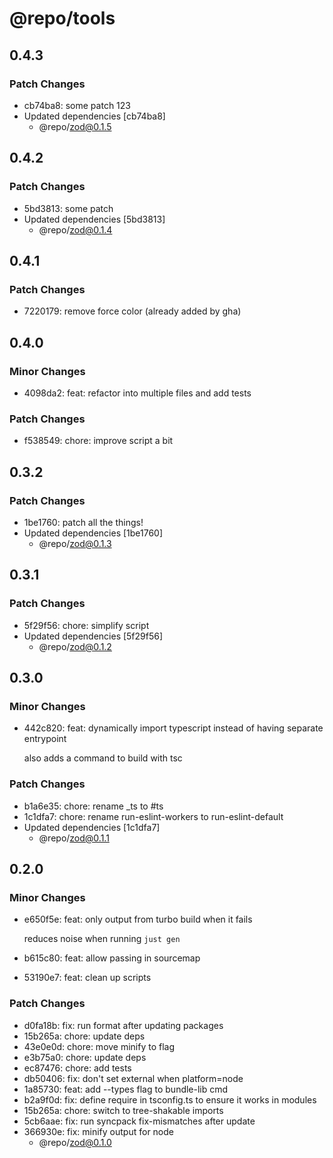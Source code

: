 # @repo/tools

## 0.4.3

### Patch Changes

- cb74ba8: some patch 123
- Updated dependencies [cb74ba8]
  - @repo/zod@0.1.5

## 0.4.2

### Patch Changes

- 5bd3813: some patch
- Updated dependencies [5bd3813]
  - @repo/zod@0.1.4

## 0.4.1

### Patch Changes

- 7220179: remove force color (already added by gha)

## 0.4.0

### Minor Changes

- 4098da2: feat: refactor into multiple files and add tests

### Patch Changes

- f538549: chore: improve script a bit

## 0.3.2

### Patch Changes

- 1be1760: patch all the things!
- Updated dependencies [1be1760]
  - @repo/zod@0.1.3

## 0.3.1

### Patch Changes

- 5f29f56: chore: simplify script
- Updated dependencies [5f29f56]
  - @repo/zod@0.1.2

## 0.3.0

### Minor Changes

- 442c820: feat: dynamically import typescript instead of having separate entrypoint

  also adds a command to build with tsc

### Patch Changes

- b1a6e35: chore: rename \_ts to #ts
- 1c1dfa7: chore: rename run-eslint-workers to run-eslint-default
- Updated dependencies [1c1dfa7]
  - @repo/zod@0.1.1

## 0.2.0

### Minor Changes

- e650f5e: feat: only output from turbo build when it fails

  reduces noise when running `just gen`

- b615c80: feat: allow passing in sourcemap
- 53190e7: feat: clean up scripts

### Patch Changes

- d0fa18b: fix: run format after updating packages
- 15b265a: chore: update deps
- 43e0e0d: chore: move minify to flag
- e3b75a0: chore: update deps
- ec87476: chore: add tests
- db50406: fix: don't set external when platform=node
- 1a85730: feat: add --types flag to bundle-lib cmd
- b2a9f0d: fix: define require in tsconfig.ts to ensure it works in modules
- 15b265a: chore: switch to tree-shakable imports
- 5cb6aae: fix: run syncpack fix-mismatches after update
- 366930e: fix: minify output for node
  - @repo/zod@0.1.0
